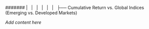 ####### |   |   |   |   |   |   ├── Cumulative Return vs. Global Indices (Emerging vs. Developed Markets)

*Add content here*